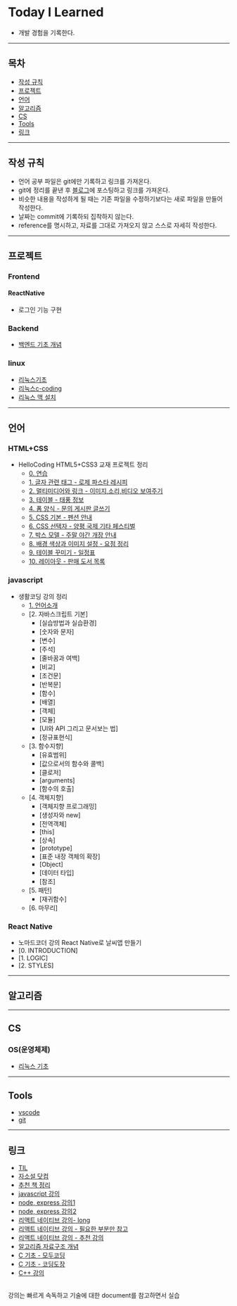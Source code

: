 # Today I Learned
* 개발 경험을 기록한다.

---

## 목차

* [작성 규칙](#작성-규칙)
* [프로젝트](#프로젝트)
* [언어](#언어)
* [알고리즘](#알고리즘)
* [CS](#CS)
* [Tools](#Tools)
* [링크](#링크)

---

## 작성 규칙

* 언어 공부 파일은 git에만 기록하고 링크를 가져온다.
* git에 정리를 끝낸 후 [블로그](https://nali.tistory.com/)에 포스팅하고 링크를 가져온다.
* 비슷한 내용을 작성하게 될 때는 기존 파일을 수정하기보다는 새로 파일을 만들어 작성한다.
* 날짜는 commit에 기록하되 집착하지 않는다.
* reference를 명시하고, 자료를 그대로 가져오지 않고 스스로 자세히 작성한다.

---
## 프로젝트

### Frontend
#### ReactNative
* 로그인 기능 구현

### Backend
* [백엔드 기초 개념](https://github.com/defwdahyun0/TIL/blob/main/Project/Backend%20/backend_base.md)
### linux
* [리눅스기초](https://github.com/defwdahyun0/TIL/blob/main/Project/linux/linux_base.md)
* [리눅스c-coding](https://github.com/defwdahyun0/TIL/blob/main/Project/linux/linux_c_coding.md)
* [리눅스 맥 설치](https://github.com/defwdahyun0/TIL/blob/main/Project/linux/linux_mac_install.md)

---
## 언어

### HTML+CSS
* HelloCoding HTML5+CSS3 교재 프로젝트 정리
    * [0. 연습](https://github.com/defwdahyun0/TIL/blob/main/language/HTML%2BCSS/htmlcss_hellocoding_00_ex.html)
    * [1. 글자 관련 태그 - 로제 파스타 레시피](https://github.com/defwdahyun0/TIL/blob/main/language/HTML%2BCSS/htmlcss_hellocoding_01_pasta.html)
    * [2. 멀티미디어와 링크 - 이미지,소리,비디오 보여주기](https://github.com/defwdahyun0/TIL/blob/main/language/HTML%2BCSS/htmlcss_hellocoding_02_image.html)
    * [3. 테이블 - 태풍 정보](https://github.com/defwdahyun0/TIL/blob/main/language/HTML%2BCSS/htmlcss_hellocoding_03_table.html)
    * [4. 폼 양식 - 문의 게시판 글쓰기](https://github.com/defwdahyun0/TIL/blob/main/language/HTML%2BCSS/htmlcss_hellocoding_04_text.html)
    * [5. CSS 기본 - 펜션 안내](https://github.com/defwdahyun0/TIL/blob/main/language/HTML%2BCSS/htmlcss_hellocoding_05_intru.html)
    * [6. CSS 선택자 - 양평 국제 기타 페스티벌](https://github.com/defwdahyun0/TIL/blob/main/language/HTML%2BCSS/htmlcss_hellocoding_06_poster.html)
    * [7. 박스 모델 - 주말 야간 개장 안내](https://github.com/defwdahyun0/TIL/blob/main/language/HTML%2BCSS/htmlcss_hellocoding_07_box.html)
    * [8. 배경 색상과 이미지 설정 - 요점 정리](https://github.com/defwdahyun0/TIL/blob/main/language/HTML%2BCSS/htmlcss_hellocoding_08_site.html)
    * [9. 테이블 꾸미기 - 일정표](https://github.com/defwdahyun0/TIL/blob/main/language/HTML%2BCSS/htmlcss_hellocoding_09_schedule.html)
    * [10. 레이아웃 - 판매 도서 목록](https://github.com/defwdahyun0/TIL/blob/main/language/HTML%2BCSS/htmlcss_hellocoding_10_book.html)

### javascript

* 생활코딩 강의 정리
    * [1. 언어소개](https://github.com/defwdahyun0/TIL/blob/main/language/javascript/js_opentutorials_intro.md)
    * [2. 자바스크립트 기본]
        * [실습방법과 실습환경]
        * [숫자와 문자]
        * [변수]
        * [주석]
        * [줄바꿈과 여백]
        * [비교]
        * [조건문]
        * [반복문]
        * [함수]
        * [배열]
        * [객체]
        * [모듈]
        * [UI와 API 그리고 문서보는 법]
        * [정규표현식]
    * [3. 함수지향]
        * [유효범위]
        * [값으로서의 함수와 콜백]
        * [클로저]
        * [arguments]
        * [함수의 호출]
    * [4. 객체지향]
        * [객체지향 프로그래밍]
        * [생성자와 new]
        * [전역객체]
        * [this]
        * [상속]
        * [prototype]
        * [표준 내장 객체의 확장]
        * [Object]
        * [데이터 타입]
        * [참조]
    * [5. 패턴]
        * [재귀함수]
    * [6. 마무리]

### React Native

* 노마드코더 강의 React Native로 날씨앱 만들기
 * [0. INTRODUCTION]
 * [1. LOGIC]
 * [2. STYLES]

---
## 알고리즘

---
## CS
### OS(운영체제)
* [리눅스 기초](https://github.com/defwdahyun0/TIL/blob/main/CS/OS/linux.md)

---
## Tools
* [vscode](https://github.com/defwdahyun0/TIL/blob/main/Tools/vscode.md)
* [git](https://github.com/defwdahyun0/TIL/blob/main/Tools/git.md)  

---
## 링크
* [TIL](https://github.com/namjunemy/TIL)
* [자소설 닷컴](https://jasoseol.com/)
* [추천 책 정리](https://github.com/peterhyun1234/2021_winter_DJC/blob/main/week_1/files/recommended_books.md)
* [javascript 강의](https://opentutorials.org/course/743)
* [node, express 강의1](https://opentutorials.org/course/3332)
* [node, express 강의2](https://opentutorials.org/course/3370)
* [리액트 네이티브 강의- long](https://www.youtube.com/watch?v=9xzmAXbesaY)
* [리액트 네이티브 강의 - 필요한 부분만 참고](https://nomadcoders.co/react-native-for-beginners#start)
* [리액트 네이티브 강의 - 추천 강의](https://reactnative.dev/docs/components-and-apis)
* [알고리즘,자료구조 개념](https://ldgeao99.tistory.com/244)
* [C 기초 - 모두코딩](https://modoocode.com/231)
* [C 기초 - 코딩도장](https://dojang.io/course/view.php?id=2)
* [C++ 강의](https://www.youtube.com/playlist?list=PL4SIC1d_ab-b4zy_3FDRIiohszShOZ0PK)
<br>
강의는 빠르게 속독하고 기술에 대한 document를 참고하면서 실습
